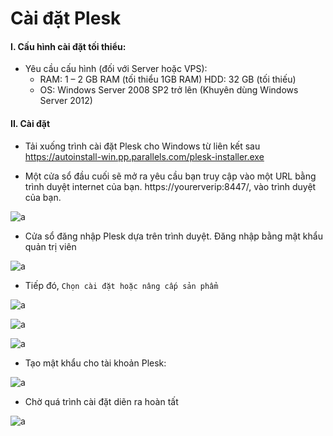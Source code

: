# Cài đặt Plesk

#### I. Cấu hình cài đặt tối thiểu:

- Yêu cầu cấu hình (đối với Server hoặc VPS):
  - RAM: 1 – 2 GB RAM (tối thiểu 1GB RAM) HDD: 32 GB (tối thiếu) 
  - OS: Windows Server 2008 SP2 trở lên (Khuyên dùng Windows Server 2012)

#### II. Cài đặt

- Tải xuống trình cài đặt Plesk cho Windows từ liên kết sau https://autoinstall-win.pp.parallels.com/plesk-installer.exe

- Một cửa sổ đầu cuối sẽ mở ra yêu cầu bạn truy cập vào một URL bằng trình duyệt internet của bạn. https://yourerverip:8447/, vào trình duyệt của bạn.

![a](https://f6-zpcloud.zdn.vn/537281978956791515/711b0f57b4a979f720b8.jpg)

- Cửa sổ đăng nhập Plesk dựa trên trình duyệt. Đăng nhập bằng mật khẩu quản trị viên

![a](https://f4-zpcloud.zdn.vn/6262242768066275437/709617e8ab1666483f07.jpg)

- Tiếp đó, `Chọn cài đặt hoặc nâng cấp sản phẩm`

![a](https://f6-zpcloud.zdn.vn/3249468256455138801/bd2e54e0e61e2b40720f.jpg)

![a](https://f6-zpcloud.zdn.vn/5724004672969261713/8b117e0ecaf007ae5ee1.jpg)

![a](https://f5-zpcloud.zdn.vn/988178154062202302/9452fa2304ddc98390cc.jpg)

- Tạo mật khẩu cho tài khoản Plesk:

![a](https://f6-zpcloud.zdn.vn/2160170512668186222/a02e1a1ee5e028be71f1.jpg)

- Chờ quá trình cài đặt diẽn ra hoàn tất

![a](https://f6-zpcloud.zdn.vn/4270369247876111230/4d6928dad824157a4c35.jpg)






